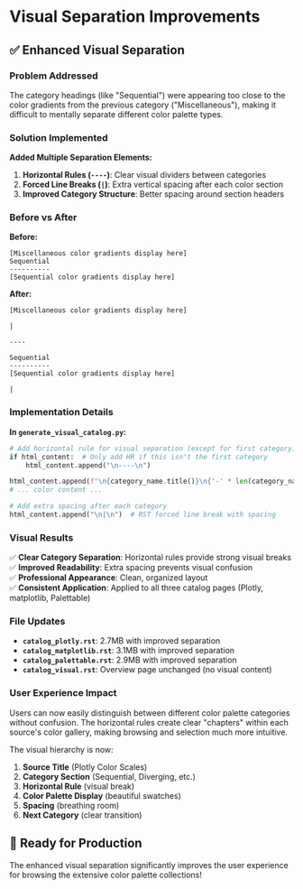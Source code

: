 # Visual Separation Improvements

## ✅ Enhanced Visual Separation

### **Problem Addressed**
The category headings (like "Sequential") were appearing too close to the color gradients from the previous category ("Miscellaneous"), making it difficult to mentally separate different color palette types.

### **Solution Implemented**

**Added Multiple Separation Elements:**

1. **Horizontal Rules (`----`)**: Clear visual dividers between categories
2. **Forced Line Breaks (`|`)**: Extra vertical spacing after each color section  
3. **Improved Category Structure**: Better spacing around section headers

### **Before vs After**

**Before:**
```
[Miscellaneous color gradients display here]
Sequential
----------
[Sequential color gradients display here]
```

**After:**
```
[Miscellaneous color gradients display here]

|

----

Sequential
----------
[Sequential color gradients display here]

|
```

### **Implementation Details**

**In `generate_visual_catalog.py`:**
```python
# Add horizontal rule for visual separation (except for first category)
if html_content:  # Only add HR if this isn't the first category
    html_content.append("\n----\n")

html_content.append(f"\n{category_name.title()}\n{'-' * len(category_name)}\n")
# ... color content ...

# Add extra spacing after each category  
html_content.append("\n|\n")  # RST forced line break with spacing
```

### **Visual Results**

✅ **Clear Category Separation**: Horizontal rules provide strong visual breaks  
✅ **Improved Readability**: Extra spacing prevents visual confusion  
✅ **Professional Appearance**: Clean, organized layout  
✅ **Consistent Application**: Applied to all three catalog pages (Plotly, matplotlib, Palettable)  

### **File Updates**

- **`catalog_plotly.rst`**: 2.7MB with improved separation
- **`catalog_matplotlib.rst`**: 3.1MB with improved separation  
- **`catalog_palettable.rst`**: 2.9MB with improved separation
- **`catalog_visual.rst`**: Overview page unchanged (no visual content)

### **User Experience Impact**

Users can now easily distinguish between different color palette categories without confusion. The horizontal rules create clear "chapters" within each source's color gallery, making browsing and selection much more intuitive.

The visual hierarchy is now:
1. **Source Title** (Plotly Color Scales)
2. **Category Section** (Sequential, Diverging, etc.)
3. **Horizontal Rule** (visual break)
4. **Color Palette Display** (beautiful swatches)
5. **Spacing** (breathing room)
6. **Next Category** (clear transition)

## 🎨 Ready for Production

The enhanced visual separation significantly improves the user experience for browsing the extensive color palette collections!
